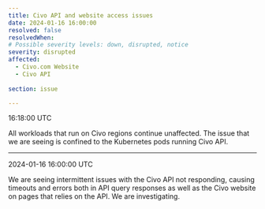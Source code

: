 ```yaml
---
title: Civo API and website access issues
date: 2024-01-16 16:00:00
resolved: false
resolvedWhen: 
# Possible severity levels: down, disrupted, notice
severity: disrupted 
affected:
  - Civo.com Website
  - Civo API
    
section: issue

---
```


16:18:00 UTC

All workloads that run on Civo regions continue unaffected. The issue that we are seeing is confined to the Kubernetes pods running Civo API.

---

2024-01-16 16:00:00 UTC

We are seeing intermittent issues with the Civo API not responding, causing timeouts and errors both in API query responses as well as the Civo website on pages that relies on the API. We are investigating.
